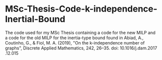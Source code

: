 # MSc-Thesis-Code-k-independence-Inertial-Bound
The code used for my MSc Thesis containing a code for the new MILP and a code for the old MILP for the inertia-type bound found in Abiad, A., Coutinho, G., &amp; Fiol, M. A. (2019), "On the k-independence number of graphs", Discrete Applied Mathematics, 242, 26–35. doi: 10.1016/j.dam.2017 .12.015
